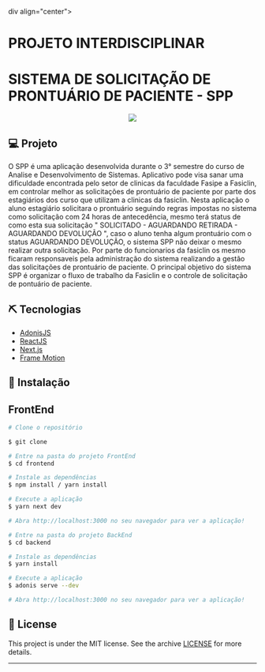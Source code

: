 div align="center">
  <h1>PROJETO INTERDISCIPLINAR</h1>
  <h1>SISTEMA DE SOLICITAÇÃO DE PRONTUÁRIO DE PACIENTE - SPP</h1>
</div>


<div align="center">
    <img src="frontend/public/apresentação.svg">
</div>

## 💻 Projeto
O SPP é uma aplicação desenvolvida durante o 3° semestre do curso de Analise e Desenvolvimento de Sistemas. Aplicativo pode visa sanar uma dificuldade encontrada pelo setor de clinicas da faculdade Fasipe a Fasiclin, em controlar melhor as solicitações de prontuário de paciente por parte dos estagiários dos curso que utilizam a clinicas da fasiclin. Nesta aplicação o aluno estagiário solicitara o prontuário seguindo regras impostas no sistema como solicitação com 24 horas de antecedência, mesmo terá status de como esta sua solicitação " SOLICITADO - AGUARDANDO RETIRADA - AGUARDANDO DEVOLUÇÃO ", caso o aluno tenha algum prontuário com o status AGUARDANDO DEVOLUÇÃO, o sistema SPP não deixar o mesmo realizar outra solicitação.
Por parte do funcionarios da fasiclin os mesmo ficaram responsaveis pela administração do sistema realizando a gestão das solicitações de prontuário de paciente. 
O principal objetivo do sistema SPP é organizar o fluxo de trabalho da Fasiclin e o controle de solicitação de pontuário de paciente.

## ⛏ Tecnologias
- [AdonisJS](https://docs.adonisjs.com/guides/introduction)
- [ReactJS](https://reactjs.org/)
- [Next.js](https://nextjs.org/docs)
- [Frame Motion](https://www.framer.com/motion/)

## 🚀 Instalação
## FrontEnd

```bash
# Clone o repositório

$ git clone

# Entre na pasta do projeto FrontEnd
$ cd frontend

# Instale as dependências
$ npm install / yarn install

# Execute a aplicação
$ yarn next dev

# Abra http://localhost:3000 no seu navegador para ver a aplicação!

# Entre na pasta do projeto BackEnd
$ cd backend

# Instale as dependências
$ yarn install

# Execute a aplicação
$ adonis serve --dev

# Abra http://localhost:3000 no seu navegador para ver a aplicação!
```

## 📝 License

This project is under the MIT license. See the archive [LICENSE](LICENSE.md) for more details.

---
<blockquote>
    
</blockquote>
